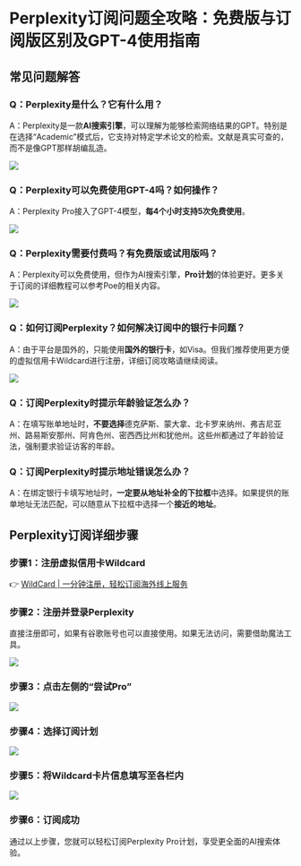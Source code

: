 # Perplexity订阅问题全攻略：免费版与订阅版区别及GPT-4使用指南

## 常见问题解答

### Q：Perplexity是什么？它有什么用？
A：Perplexity是一款**AI搜索引擎**，可以理解为能够检索网络结果的GPT。特别是在选择“Academic”模式后，它支持对特定学术论文的检索。文献是真实可查的，而不是像GPT那样胡编乱造。

![](https://bbtdd.com/img/6946091531.webp)

### Q：Perplexity可以免费使用GPT-4吗？如何操作？
A：Perplexity Pro接入了GPT-4模型，**每4个小时支持5次免费使用**。

![](https://bbtdd.com/img/65073817837.webp)

### Q：Perplexity需要付费吗？有免费版或试用版吗？
A：Perplexity可以免费使用，但作为AI搜索引擎，**Pro计划**的体验更好。更多关于订阅的详细教程可以参考Poe的相关内容。

![](https://bbtdd.com/img/72986241281.webp)

### Q：如何订阅Perplexity？如何解决订阅中的银行卡问题？
A：由于平台是国外的，只能使用**国外的银行卡**，如Visa。但我们推荐使用更方便的虚拟信用卡Wildcard进行注册，详细订阅攻略请继续阅读。

![](https://bbtdd.com/img/36466494.webp)

### Q：订阅Perplexity时提示年龄验证怎么办？
A：在填写账单地址时，**不要选择**德克萨斯、蒙大拿、北卡罗来纳州、弗吉尼亚州、路易斯安那州、阿肯色州、密西西比州和犹他州。这些州都通过了年龄验证法，强制要求验证访客的年龄。

### Q：订阅Perplexity时提示地址错误怎么办？
A：在绑定银行卡填写地址时，**一定要从地址补全的下拉框**中选择。如果提供的账单地址无法匹配，可以随意从下拉框中选择一个**接近的地址**。

## Perplexity订阅详细步骤

### 步骤1：注册虚拟信用卡Wildcard
👉 [WildCard | 一分钟注册，轻松订阅海外线上服务](https://bbtdd.com/WildCard)

### 步骤2：注册并登录Perplexity
直接注册即可，如果有谷歌账号也可以直接使用。如果无法访问，需要借助魔法工具。

![](https://bbtdd.com/img/84386661.webp)

### 步骤3：点击左侧的“尝试Pro”
![](https://bbtdd.com/img/300099445.webp)

### 步骤4：选择订阅计划
![](https://bbtdd.com/img/7805415877920304.webp)

### 步骤5：将Wildcard卡片信息填写至各栏内
![](https://bbtdd.com/img/72835513609366.webp)

### 步骤6：订阅成功

通过以上步骤，您就可以轻松订阅Perplexity Pro计划，享受更全面的AI搜索体验。